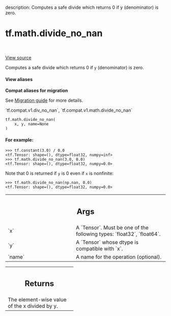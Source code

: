 description: Computes a safe divide which returns 0 if y (denominator) is zero.

<div itemscope itemtype="http://developers.google.com/ReferenceObject">
<meta itemprop="name" content="tf.math.divide_no_nan" />
<meta itemprop="path" content="Stable" />
</div>

# tf.math.divide_no_nan

<!-- Insert buttons and diff -->

<table class="tfo-notebook-buttons tfo-api nocontent" align="left">

</table>

<a target="_blank" class="external" href="/code/stable/tensorflow/python/ops/math_ops.py">View source</a>



Computes a safe divide which returns 0 if `y` (denominator) is zero.

<section class="expandable">
  <h4 class="showalways">View aliases</h4>
  <p>
<b>Compat aliases for migration</b>
<p>See
<a href="https://www.tensorflow.org/guide/migrate">Migration guide</a> for
more details.</p>
<p>`tf.compat.v1.div_no_nan`, `tf.compat.v1.math.divide_no_nan`</p>
</p>
</section>

<pre class="devsite-click-to-copy prettyprint lang-py tfo-signature-link">
<code>tf.math.divide_no_nan(
    x, y, name=None
)
</code></pre>



<!-- Placeholder for "Used in" -->


#### For example:



```
>>> tf.constant(3.0) / 0.0
<tf.Tensor: shape=(), dtype=float32, numpy=inf>
>>> tf.math.divide_no_nan(3.0, 0.0)
<tf.Tensor: shape=(), dtype=float32, numpy=0.0>
```

Note that 0 is returned if `y` is 0 even if `x` is nonfinite:

```
>>> tf.math.divide_no_nan(np.nan, 0.0)
<tf.Tensor: shape=(), dtype=float32, numpy=0.0>
```

<!-- Tabular view -->
 <table class="responsive fixed orange">
<colgroup><col width="214px"><col></colgroup>
<tr><th colspan="2"><h2 class="add-link">Args</h2></th></tr>

<tr>
<td>
`x`
</td>
<td>
A `Tensor`. Must be one of the following types: `float32`, `float64`.
</td>
</tr><tr>
<td>
`y`
</td>
<td>
A `Tensor` whose dtype is compatible with `x`.
</td>
</tr><tr>
<td>
`name`
</td>
<td>
A name for the operation (optional).
</td>
</tr>
</table>



<!-- Tabular view -->
 <table class="responsive fixed orange">
<colgroup><col width="214px"><col></colgroup>
<tr><th colspan="2"><h2 class="add-link">Returns</h2></th></tr>
<tr class="alt">
<td colspan="2">
The element-wise value of the x divided by y.
</td>
</tr>

</table>

